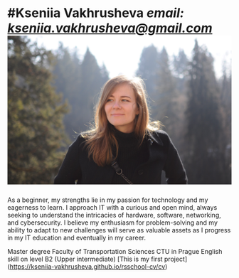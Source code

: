 #**Kseniia Vakhrusheva**
*email: kseniia.vakhrusheva@gmail.com*
![My photo](/my_photo.jpg)
====
As a beginner, my strengths lie in my passion for technology and my eagerness to learn. I approach IT with a curious and open mind, always seeking to understand the intricacies of hardware, software, networking, and cybersecurity. I believe my enthusiasm for problem-solving and my ability to adapt to new challenges will serve as valuable assets as I progress in my IT education and eventually in my career.


Master degree Faculty of Transportation Sciences CTU in Prague
English skill on level B2 (Upper intermediate)
[This is my first project] (https://kseniia-vakhrusheva.github.io/rsschool-cv/cv)
